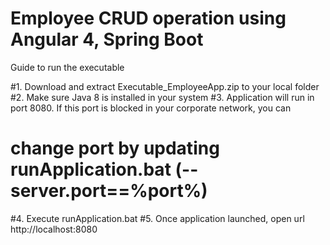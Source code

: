 # Employee CRUD operation using Angular 4, Spring Boot

Guide to run the executable

#1. Download and extract Executable_EmployeeApp.zip to your local folder
#2. Make sure Java 8 is installed in your system
#3. Application will run in port 8080. If this port is blocked in your corporate network, you can
#   change port by updating runApplication.bat (--server.port==%port%)
#4. Execute runApplication.bat
#5. Once application launched, open url http://localhost:8080
